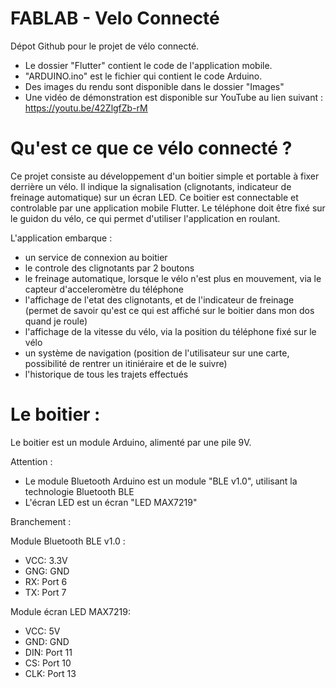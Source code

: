 # FABLAB - Velo Connecté

Dépot Github pour le projet de vélo connecté. 

- Le dossier "Flutter" contient le code de l'application mobile.
- "ARDUINO.ino" est le fichier qui contient le code Arduino.
- Des images du rendu sont disponible dans le dossier "Images"
- Une vidéo de démonstration est disponible sur YouTube au lien suivant : https://youtu.be/42ZlgfZb-rM

# Qu'est ce que ce vélo connecté ?

Ce projet consiste au développement d'un boitier simple et portable à fixer derrière un vélo. Il indique la signalisation (clignotants, indicateur de freinage automatique) sur un écran LED. Ce boitier est connectable et controlable par une application mobile Flutter. Le téléphone doit être fixé sur le guidon du vélo, ce qui permet d'utiliser l'application en roulant.

L'application embarque :
- un service de connexion au boitier
- le controle des clignotants par 2 boutons
- le freinage automatique, lorsque le vélo n'est plus en mouvement, via le capteur d'acceleromètre du téléphone
- l'affichage de l'etat des clignotants, et de l'indicateur de freinage (permet de savoir qu'est ce qui est affiché sur le boitier dans mon dos quand je roule)
- l'affichage de la vitesse du vélo, via la position du téléphone fixé sur le vélo
- un système de navigation (position de l'utilisateur sur une carte, possibilité de rentrer un itiniéraire et de le suivre)
- l'historique de tous les trajets effectués

# Le boitier :
Le boitier est un module Arduino, alimenté par une pile 9V.

Attention :
- Le module Bluetooth Arduino est un module "BLE v1.0", utilisant la technologie Bluetooth BLE
- L'écran LED est un écran "LED MAX7219"

Branchement :

Module Bluetooth BLE v1.0 : 
  - VCC: 3.3V
  - GNG: GND
  - RX: Port 6
  - TX: Port 7

Module écran LED MAX7219:
  - VCC: 5V
  - GND: GND
  - DIN: Port 11
  - CS: Port 10
  - CLK: Port 13
